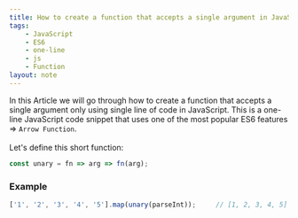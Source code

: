 ```yaml
---
title: How to create a function that accepts a single argument in JavaScript
tags:
    - JavaScript
    - ES6
    - one-line
    - js
    - Function
layout: note
---
```




In this Article we will go through how to create a function that accepts a single argument only using single line of code in JavaScript.
This is a one-line JavaScript code snippet that uses one of the most popular ES6 features => `Arrow Function`.
<br/>
<br/>
Let's define this short function:

```js {.wrap}
const unary = fn => arg => fn(arg);
```

### Example

```js {.wrap}
['1', '2', '3', '4', '5'].map(unary(parseInt));     // [1, 2, 3, 4, 5]
```
